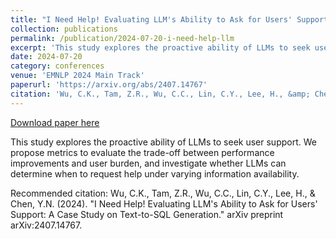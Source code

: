 ```yaml
---
title: "I Need Help! Evaluating LLM's Ability to Ask for Users' Support: A Case Study on Text-to-SQL Generation"
collection: publications
permalink: /publication/2024-07-20-i-need-help-llm
excerpt: 'This study explores the proactive ability of LLMs to seek user support. We propose metrics to evaluate the trade-off between performance improvements and user burden, and investigate whether LLMs can determine when to request help under varying information availability.'
date: 2024-07-20
category: conferences
venue: 'EMNLP 2024 Main Track'
paperurl: 'https://arxiv.org/abs/2407.14767'
citation: 'Wu, C.K., Tam, Z.R., Wu, C.C., Lin, C.Y., Lee, H., &amp; Chen, Y.N. (2024). &quot;I Need Help! Evaluating LLM&apos;s Ability to Ask for Users&apos; Support: A Case Study on Text-to-SQL Generation.&quot; arXiv preprint arXiv:2407.14767.'
---
```


<a href='https://arxiv.org/abs/2407.14767'>Download paper here</a>

This study explores the proactive ability of LLMs to seek user support. We propose metrics to evaluate the trade-off between performance improvements and user burden, and investigate whether LLMs can determine when to request help under varying information availability.

Recommended citation: Wu, C.K., Tam, Z.R., Wu, C.C., Lin, C.Y., Lee, H., & Chen, Y.N. (2024). "I Need Help! Evaluating LLM's Ability to Ask for Users' Support: A Case Study on Text-to-SQL Generation." arXiv preprint arXiv:2407.14767.